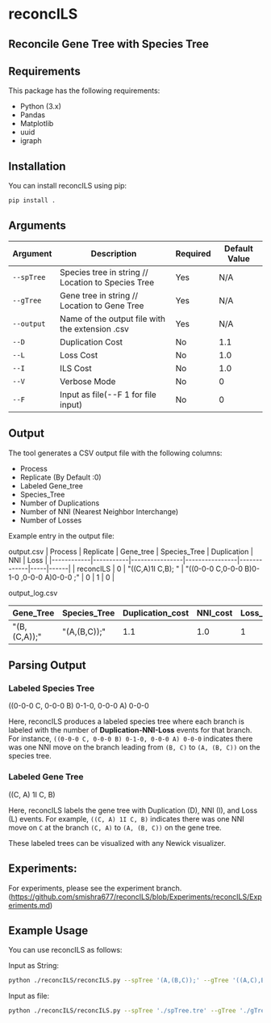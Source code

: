 # reconcILS

## Reconcile Gene Tree with Species Tree

## Requirements
This package has the following requirements:

- Python (3.x)
- Pandas
- Matplotlib
- uuid
- igraph





## Installation

You can install reconcILS using pip:

```bash
pip install .
```




## Arguments 
| Argument       | Description                                       | Required | Default Value |
| -------------- | ---------------------------------                 | -------- | ------------- |
| `--spTree`     | Species tree in string // Location to Species Tree                        | Yes      | N/A           |
| `--gTree`      | Gene tree in string // Location to Gene Tree                           | Yes      | N/A           |
| `--output`     | Name of the output file with the extension .csv | Yes      | N/A           |
| `--D`          | Duplication Cost                                 | No       | 1.1           |
| `--L`          | Loss Cost                                       | No       | 1.0           |
| `--I`          | ILS Cost                                        | No       | 1.0           |
| `--V`          | Verbose Mode                                    | No       | 0             |
| `--F`          | Input as file(--F 1 for file input)                                   | No       | 0            |

## Output

The tool generates a CSV output file with the following columns:

- Process
- Replicate (By Default :0)
- Labeled Gene_tree
- Species_Tree
- Number of Duplications
- Number of NNI (Nearest Neighbor Interchange)
- Number of Losses

Example entry in the output file:

output.csv
| Process    | Replicate | Gene_tree      | Species_Tree   | Duplication | NNI | Loss |
|------------|-----------|----------------|----------------|-------------|-----|------|
| reconcILS  | 0         | "((C,A)1I C,B);	" | "((0-0-0   C,0-0-0   B)0-1-0   ,0-0-0   A)0-0-0   ;"   | 0           | 1   | 0    |

output_log.csv

| Gene_Tree     | Species_Tree  | Duplication_cost | NNI_cost | Loss_cost |
|-------------- | ------------- | ---------------- | --------  | --------- |
| "(B,(C,A));"  | "(A,(B,C));" | 1.1              | 1.0     | 1         |



## Parsing Output

### Labeled Species Tree
((0-0-0 C, 0-0-0 B) 0-1-0, 0-0-0 A) 0-0-0

Here, reconcILS produces a labeled species tree where each branch is labeled with the number of **Duplication-NNI-Loss** events for that branch. For instance, `((0-0-0 C, 0-0-0 B) 0-1-0, 0-0-0 A) 0-0-0` indicates there was one NNI move on the branch leading from `(B, C)` to `(A, (B, C))` on the species tree.

### Labeled Gene Tree
((C, A) 1I C, B)

Here, reconcILS labels the gene tree with Duplication (D), NNI (I), and Loss (L) events. For example, `((C, A) 1I C, B)` indicates there was one NNI move on `C` at the branch `(C, A)` to `(A, (B, C))` on the gene tree.

These labeled trees can be visualized with any Newick visualizer.


## Experiments:

For experiments, please see the experiment branch. (https://github.com/smishra677/reconcILS/blob/Experiments/reconcILS/Experiments.md)

## Example Usage

You can use reconcILS as follows:

Input as String:
```bash
python ./reconcILS/reconcILS.py --spTree '(A,(B,C));' --gTree '((A,C),B);' --output 'result.csv'
```

Input as file:
```bash
python ./reconcILS/reconcILS.py --spTree './spTree.tre' --gTree './gTree.tre' --output 'result.csv' --F 1
```

